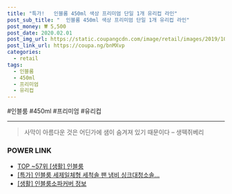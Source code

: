 ```yaml
--- 
title: "특가!   인블룸 450ml 색상 프리미엄 단일 1개 유리컵 라인" 
post_sub_title: "  인블룸 450ml 색상 프리미엄 단일 1개 유리컵 라인" 
post_money: ₩ 5,500 
post_date: 2020.02.01 
post_img_url: https://static.coupangcdn.com/image/retail/images/2019/10/17/10/0/4d15cb6e-adf1-4990-b70b-b97ef054491f.jpg 
post_link_url: https://coupa.ng/bnMXvp 
categories: 
  - retail 
tags: 
  - 인블룸 
  - 450ml 
  - 프리미엄 
  - 유리컵 
--- 
```

  #인블룸 #450ml #프리미엄 #유리컵 
<hr> 

> 사막이 아름다운 것은 어딘가에 샘이 숨겨져 있기 때문이다 – 생떽쥐베리 


### POWER LINK

* <a href="https://blog.naver.com/an0733/221792080050" target="_blank"> TOP ~57위 [생활] 인블룸</a>
* <a href="https://blog.naver.com/sakai111/221792304828" target="_blank">[특가] 인블룸 세제일체형 세척솔 팬 냄비 싱크대청소솔...</a>
* <a href="https://blog.naver.com/fasyy4321/221764223413" target="_blank"> [생활] 인블룸소파커버 정보 </a>
